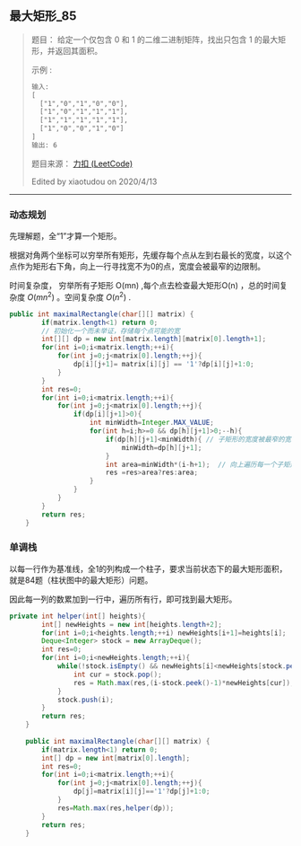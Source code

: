 ## 最大矩形_85

> 题目：
> 给定一个仅包含 0 和 1 的二维二进制矩阵，找出只包含 1 的最大矩形，并返回其面积。
>
> 示例 :
>
> ```txt
> 输入:
> [
>   ["1","0","1","0","0"],
>   ["1","0","1","1","1"],
>   ["1","1","1","1","1"],
>   ["1","0","0","1","0"]
> ]
> 输出: 6
> ```
>
> 题目来源： [力扣 (LeetCode)](https://leetcode-cn.com/problems/maximal-rectangle/submissions/)
>
> Edited by xiaotudou on 2020/4/13

----

### 动态规划

先理解题，全“1”才算一个矩形。

根据对角两个坐标可以穷举所有矩形，先缓存每个点从左到右最长的宽度，以这个点作为矩形右下角，向上一行寻找宽不为0的点，宽度会被最窄的边限制。

时间复杂度， 穷举所有子矩形 O(mn) ,每个点去检查最大矩形O(n) ，总的时间复杂度 $O(mn^2)$ 。空间复杂度 $O(n^2)$ .

````java
public int maximalRectangle(char[][] matrix) {
        if(matrix.length<1) return 0;
        // 初始化一个而未举证，存储每个点可能的宽
        int[][] dp = new int[matrix.length][matrix[0].length+1];
        for(int i=0;i<matrix.length;++i){
            for(int j=0;j<matrix[0].length;++j){
                dp[i][j+1]= matrix[i][j] == '1'?dp[i][j]+1:0;
            }
        }
        int res=0;
        for(int i=0;i<matrix.length;++i){
            for(int j=0;j<matrix[0].length;++j){
                if(dp[i][j+1]>0){
                    int minWidth=Integer.MAX_VALUE;
                    for(int h=i;h>=0 && dp[h][j+1]>0;--h){
                        if(dp[h][j+1]<minWidth){ // 子矩形的宽度被最窄的宽限制
                            minWidth=dp[h][j+1];
                        }
                        int area=minWidth*(i-h+1);  // 向上遍历每一个子矩形都要计算面积
                        res =res>area?res:area;
                    }
                }
            }
        }
        return res;
    }
````

### 单调栈

以每一行作为基准线，全1的列构成一个柱子，要求当前状态下的最大矩形面积，就是84题（柱状图中的最大矩形）问题。

因此每一列的数累加到一行中，遍历所有行，即可找到最大矩形。

````java
private int helper(int[] heights){
        int[] newHeights = new int[heights.length+2];
        for(int i=0;i<heights.length;++i) newHeights[i+1]=heights[i];
        Deque<Integer> stock = new ArrayDeque();
        int res=0;
        for(int i=0;i<newHeights.length;++i){
            while(!stock.isEmpty() && newHeights[i]<newHeights[stock.peek()]){
                int cur = stock.pop();
                res = Math.max(res,(i-stock.peek()-1)*newHeights[cur]);
            }
            stock.push(i);
        }
        return res;
    }
    
    public int maximalRectangle(char[][] matrix) {
        if(matrix.length<1) return 0;
        int[] dp = new int[matrix[0].length];
        int res=0;
        for(int i=0;i<matrix.length;++i){
            for(int j=0;j<matrix[0].length;++j){
                dp[j]=matrix[i][j]=='1'?dp[j]+1:0;
            }
            res=Math.max(res,helper(dp));
        }
        return res;
    }
````